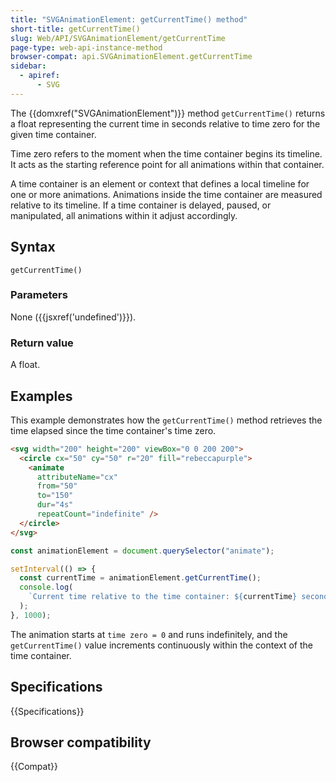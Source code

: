 ```yaml
---
title: "SVGAnimationElement: getCurrentTime() method"
short-title: getCurrentTime()
slug: Web/API/SVGAnimationElement/getCurrentTime
page-type: web-api-instance-method
browser-compat: api.SVGAnimationElement.getCurrentTime
sidebar:
  - apiref:
      - SVG
---
```


The {{domxref("SVGAnimationElement")}} method `getCurrentTime()` returns a float representing the current time in seconds relative to time zero for the given time container.

Time zero refers to the moment when the time container begins its timeline. It acts as the starting reference point for all animations within that container.

A time container is an element or context that defines a local timeline for one or more animations. Animations inside the time container are measured relative to its timeline. If a time container is delayed, paused, or manipulated, all animations within it adjust accordingly.

## Syntax

```js-nolint
getCurrentTime()
```

### Parameters

None ({{jsxref('undefined')}}).

### Return value

A float.

## Examples

This example demonstrates how the `getCurrentTime()` method retrieves the time elapsed since the time container's time zero.

```html
<svg width="200" height="200" viewBox="0 0 200 200">
  <circle cx="50" cy="50" r="20" fill="rebeccapurple">
    <animate
      attributeName="cx"
      from="50"
      to="150"
      dur="4s"
      repeatCount="indefinite" />
  </circle>
</svg>
```

```js
const animationElement = document.querySelector("animate");

setInterval(() => {
  const currentTime = animationElement.getCurrentTime();
  console.log(
    `Current time relative to the time container: ${currentTime} seconds`,
  );
}, 1000);
```

The animation starts at `time zero = 0` and runs indefinitely, and the `getCurrentTime()` value increments continuously within the context of the time container.

## Specifications

{{Specifications}}

## Browser compatibility

{{Compat}}
